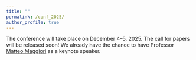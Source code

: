 ```yaml
---
title: ""
permalink: /conf_2025/
author_profile: true
---
```


The conference will take place on December 4–5, 2025. The call for papers will be released soon! We already have the chance to have Professor [Matteo Maggiori](https://www.matteomaggiori.com/) as a keynote speaker. 
